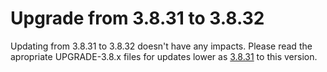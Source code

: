 # Upgrade from 3.8.31 to 3.8.32

Updating from 3.8.31 to 3.8.32 doesn't have any impacts. Please read the apropriate UPGRADE-3.8.x files for updates lower as [3.8.31](UPGRADE-3.8.31.md) to this version.

